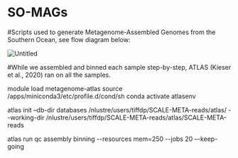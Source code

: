 # SO-MAGs
#Scripts used to generate Metagenome-Assembled Genomes from the Southern Ocean, see flow diagram below:

![Untitled](https://user-images.githubusercontent.com/84008482/136346041-0652c7c6-72dc-4a9d-aec3-2c24ee4f41fd.png)

#While we assembled and binned each sample step-by-step, ATLAS (Kieser et al., 2020) ran on all the samples.

module load metagenome-atlas
source /apps/miniconda3/etc/profile.d/cond/sh
conda activate atlasenv

atlas init –db-dir databases /nlustre/users/tiffdp/SCALE-META-reads/atlas/ --working-dir /nlustre/users/tiffdp/SCALE-META-reads/atlas/SCALE-META-reads

atlas run qc assembly binning --resources mem=250 --jobs 20 –-keep-going
